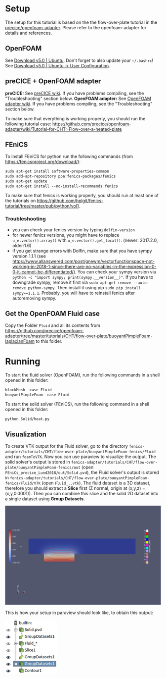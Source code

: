 # Setup

The setup for this tutorial is based on the the flow-over-plate tutorial in the [precice/openfoam-adapter](https://github.com/precice/openfoam-adapter). Please refer to the openfoam-adapter for details and references.

## OpenFOAM

See [Download v5.0 | Ubuntu](https://openfoam.org/download/5-0-ubuntu/). Don't forget to also update your `~/.bashrc`! See [Download v5.0 | Ubuntu -> User Configuration](https://openfoam.org/download/5-0-ubuntu/).

## preCICE + OpenFOAM adapter

**preCICE:** See [preCICE wiki](https://github.com/precice/precice/wiki/Building). If you have problems compiling, see the "Troubleshooting" section below.
**OpenFOAM adapter:** See [OpenFOAM adapter wiki](https://github.com/precice/openfoam-adapter/wiki/Building). If you have problems compiling, see the "Troubleshooting" section below.

To make sure that everything is working properly, you should run the following tutorial case: https://github.com/precice/openfoam-adapter/wiki/Tutorial-for-CHT:-Flow-over-a-heated-plate

## FEniCS

To install FEniCS for python run the following commands (from https://fenicsproject.org/download/):

```
sudo apt-get install software-properties-common
sudo add-apt-repository ppa:fenics-packages/fenics
sudo apt-get update
sudo apt-get install --no-install-recommends fenics
```

To make sure that fenics is working properly, you should run at least one of the tutorials on https://github.com/hplgit/fenics-tutorial/tree/master/pub/python/vol1.

### Troubleshooting

* you can check your fenics version by typing `dolfin-version`
* for newer fenics versions, you might have to replace `u_e.vector().array()` with `u_e.vector().get_local()`. (newer: 2017.2.0, older:1.6)
* if you get strange errors with Dolfin, make sure that you have sympy version 1.1.1 (see https://www.allanswered.com/post/gnewm/vectorfunctionspace-not-working-in-2018-1-since-there-are-no-variables-in-the-expression-0-0-it-cannot-be-differentiated/). You can check your sympy version via `python -c "import sympy; print(sympy.__version__)"`. If you have to downgrade sympy, remove it first via `sudo apt-get remove --auto-remove python-sympy`. Then install it using pip `sudo pip install sympy==1.1.1`. Probably, you will have to reinstall fenics after autoremoving sympy.

## Get the OpenFOAM Fluid case

Copy the Folder `Fluid` and all its contents from https://github.com/precice/openfoam-adapter/tree/master/tutorials/CHT/flow-over-plate/buoyantPimpleFoam-laplacianFoam to this folder.

# Running

To start the fluid solver (OpenFOAM), run the following commands in a shell opened in this folder:

```
blockMesh -case Fluid
buoyantPimpleFoam -case Fluid
```

To start the solid solver (FEniCS), run the following command in a shell opened in this folder:

```
python Solid/heat.py
```

## Visualization

To create VTK output for the Fluid solver, go to the directory `fenics-adapter/tutorials/CHT/flow-over-plate/buoyantPimpleFoam-fenics/Fluid` and run `foamToVTK`. Now you can use paraview to visualize the output. The solid solver's output is stored in `fenics-adapter/tutorials/CHT/flow-over-plate/buoyantPimpleFoam-fenics/out` (open `FEniCs_precice_Lund2018/out/Solid.pvd`), the Fluid solver's output is stored in `fenics-adapter/tutorials/CHT/flow-over-plate/buoyantPimpleFoam-fenics/Fluid/VTK` (open `Fluid_..vtk`). The fluid dataset is a 3D dataset, therefore you should extract a **Slice** first (Z normal, origin at (x,y,z) = (x,y,0.0001)). Then you can combine this slice and the solid 2D dataset into a single dataset using **Group Datasets**.

![Visualization of the temperature](final.png)

This is how your setup in paraview should look like, to obtain this output:

![Paraview](paraviewtree.png)
